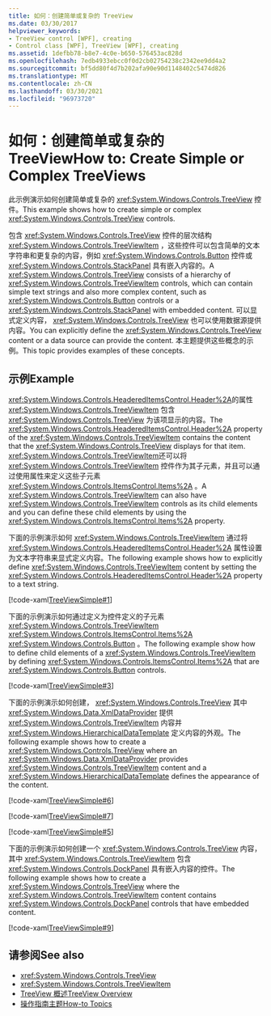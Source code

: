 ```yaml
---
title: 如何：创建简单或复杂的 TreeView
ms.date: 03/30/2017
helpviewer_keywords:
- TreeView control [WPF], creating
- Control class [WPF], TreeView [WPF], creating
ms.assetid: 1defbb78-b8e7-4c0e-b650-576453ac828d
ms.openlocfilehash: 7edb4933ebcc0f0d2cb02754238c2342ee9dd4a2
ms.sourcegitcommit: bf5dd80f4d7b202afa90e90d1148402c5474d826
ms.translationtype: MT
ms.contentlocale: zh-CN
ms.lasthandoff: 03/30/2021
ms.locfileid: "96973720"
---
```

# <a name="how-to-create-simple-or-complex-treeviews"></a><span data-ttu-id="8f46d-102">如何：创建简单或复杂的 TreeView</span><span class="sxs-lookup"><span data-stu-id="8f46d-102">How to: Create Simple or Complex TreeViews</span></span>
<span data-ttu-id="8f46d-103">此示例演示如何创建简单或复杂的 <xref:System.Windows.Controls.TreeView> 控件。</span><span class="sxs-lookup"><span data-stu-id="8f46d-103">This example shows how to create simple or complex <xref:System.Windows.Controls.TreeView> controls.</span></span>  
  
 <span data-ttu-id="8f46d-104">包含 <xref:System.Windows.Controls.TreeView> 控件的层次结构 <xref:System.Windows.Controls.TreeViewItem> ，这些控件可以包含简单的文本字符串和更复杂的内容，例如 <xref:System.Windows.Controls.Button> 控件或 <xref:System.Windows.Controls.StackPanel> 具有嵌入内容的。</span><span class="sxs-lookup"><span data-stu-id="8f46d-104">A <xref:System.Windows.Controls.TreeView> consists of a hierarchy of <xref:System.Windows.Controls.TreeViewItem> controls, which can contain simple text strings and also more complex content, such as <xref:System.Windows.Controls.Button> controls or a <xref:System.Windows.Controls.StackPanel> with embedded content.</span></span> <span data-ttu-id="8f46d-105">可以显式定义内容， <xref:System.Windows.Controls.TreeView> 也可以使用数据源提供内容。</span><span class="sxs-lookup"><span data-stu-id="8f46d-105">You can explicitly define the <xref:System.Windows.Controls.TreeView> content or a data source can provide the content.</span></span> <span data-ttu-id="8f46d-106">本主题提供这些概念的示例。</span><span class="sxs-lookup"><span data-stu-id="8f46d-106">This topic provides examples of these concepts.</span></span>  
  
## <a name="example"></a><span data-ttu-id="8f46d-107">示例</span><span class="sxs-lookup"><span data-stu-id="8f46d-107">Example</span></span>  
 <span data-ttu-id="8f46d-108"><xref:System.Windows.Controls.HeaderedItemsControl.Header%2A>的属性 <xref:System.Windows.Controls.TreeViewItem> 包含 <xref:System.Windows.Controls.TreeView> 为该项显示的内容。</span><span class="sxs-lookup"><span data-stu-id="8f46d-108">The <xref:System.Windows.Controls.HeaderedItemsControl.Header%2A> property of the <xref:System.Windows.Controls.TreeViewItem> contains the content that the <xref:System.Windows.Controls.TreeView> displays for that item.</span></span> <span data-ttu-id="8f46d-109"><xref:System.Windows.Controls.TreeViewItem>还可以将 <xref:System.Windows.Controls.TreeViewItem> 控件作为其子元素，并且可以通过使用属性来定义这些子元素 <xref:System.Windows.Controls.ItemsControl.Items%2A> 。</span><span class="sxs-lookup"><span data-stu-id="8f46d-109">A <xref:System.Windows.Controls.TreeViewItem> can also have <xref:System.Windows.Controls.TreeViewItem> controls as its child elements and you can define these child elements by using the <xref:System.Windows.Controls.ItemsControl.Items%2A> property.</span></span>  
  
 <span data-ttu-id="8f46d-110">下面的示例演示如何 <xref:System.Windows.Controls.TreeViewItem> 通过将 <xref:System.Windows.Controls.HeaderedItemsControl.Header%2A> 属性设置为文本字符串来显式定义内容。</span><span class="sxs-lookup"><span data-stu-id="8f46d-110">The following example shows how to explicitly define <xref:System.Windows.Controls.TreeViewItem> content by setting the <xref:System.Windows.Controls.HeaderedItemsControl.Header%2A> property to a text string.</span></span>  
  
 [!code-xaml[TreeViewSimple#1](~/samples/snippets/csharp/VS_Snippets_Wpf/TreeViewSimple/CS/Window1.xaml#1)]  
  
 <span data-ttu-id="8f46d-111">下面的示例演示如何通过定义为控件定义的子元素 <xref:System.Windows.Controls.TreeViewItem> <xref:System.Windows.Controls.ItemsControl.Items%2A> <xref:System.Windows.Controls.Button> 。</span><span class="sxs-lookup"><span data-stu-id="8f46d-111">The following example show how to define child elements of a <xref:System.Windows.Controls.TreeViewItem> by defining <xref:System.Windows.Controls.ItemsControl.Items%2A> that are <xref:System.Windows.Controls.Button> controls.</span></span>  
  
 [!code-xaml[TreeViewSimple#3](~/samples/snippets/csharp/VS_Snippets_Wpf/TreeViewSimple/CS/Window1.xaml#3)]  
  
 <span data-ttu-id="8f46d-112">下面的示例演示如何创建， <xref:System.Windows.Controls.TreeView> 其中 <xref:System.Windows.Data.XmlDataProvider> 提供 <xref:System.Windows.Controls.TreeViewItem> 内容并 <xref:System.Windows.HierarchicalDataTemplate> 定义内容的外观。</span><span class="sxs-lookup"><span data-stu-id="8f46d-112">The following example shows how to create a <xref:System.Windows.Controls.TreeView> where an <xref:System.Windows.Data.XmlDataProvider> provides <xref:System.Windows.Controls.TreeViewItem> content and a <xref:System.Windows.HierarchicalDataTemplate> defines the appearance of the content.</span></span>  
  
 [!code-xaml[TreeViewSimple#6](~/samples/snippets/csharp/VS_Snippets_Wpf/TreeViewSimple/CS/Window1.xaml#6)]  
  
 [!code-xaml[TreeViewSimple#7](~/samples/snippets/csharp/VS_Snippets_Wpf/TreeViewSimple/CS/Window1.xaml#7)]  
  
 [!code-xaml[TreeViewSimple#5](~/samples/snippets/csharp/VS_Snippets_Wpf/TreeViewSimple/CS/Window1.xaml#5)]  
  
 <span data-ttu-id="8f46d-113">下面的示例演示如何创建一个 <xref:System.Windows.Controls.TreeView> 内容，其中 <xref:System.Windows.Controls.TreeViewItem> 包含 <xref:System.Windows.Controls.DockPanel> 具有嵌入内容的控件。</span><span class="sxs-lookup"><span data-stu-id="8f46d-113">The following example shows how to create a <xref:System.Windows.Controls.TreeView> where the <xref:System.Windows.Controls.TreeViewItem> content contains <xref:System.Windows.Controls.DockPanel> controls that have embedded content.</span></span>  
  
 [!code-xaml[TreeViewSimple#9](~/samples/snippets/csharp/VS_Snippets_Wpf/TreeViewSimple/CS/Window1.xaml#9)]  
  
## <a name="see-also"></a><span data-ttu-id="8f46d-114">请参阅</span><span class="sxs-lookup"><span data-stu-id="8f46d-114">See also</span></span>

- <xref:System.Windows.Controls.TreeView>
- <xref:System.Windows.Controls.TreeViewItem>
- [<span data-ttu-id="8f46d-115">TreeView 概述</span><span class="sxs-lookup"><span data-stu-id="8f46d-115">TreeView Overview</span></span>](treeview-overview.md)
- [<span data-ttu-id="8f46d-116">操作指南主题</span><span class="sxs-lookup"><span data-stu-id="8f46d-116">How-to Topics</span></span>](treeview-how-to-topics.md)
